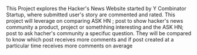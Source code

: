 This Project explores the Hacker's News Website started by Y Combinator Startup, where submitted user's story are commented and rated. This project will leverage on comparing ASK HN ; post to show hacker's news community a product, project or somethhing interesting and the ASK HN; post to ask hacher's community a specifuc question. They will be compared to know which post receives more comments and if post created at a particular time receives more comments on average
